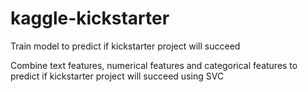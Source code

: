 # kaggle-kickstarter
Train model to predict if kickstarter project will succeed

Combine text features, numerical features and categorical features to predict if kickstarter project will succeed using SVC 
